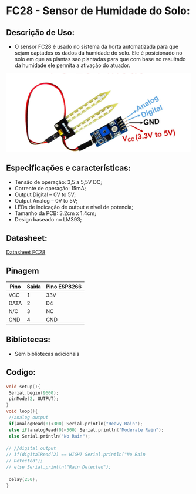 # FC28 - Sensor de Humidade do Solo:

## Descrição de Uso:
- O sensor FC28 é usado no sistema da horta automatizada para que sejam captados os dados da humidade do solo. Ele é posicionado no solo em que as plantas sao plantadas para que com base no resultado da humidade ele permita a ativação do atuador.
 
<img src="/Sensores/FC28/FC28_PinOut.png"  />

## Especificações e características:
- Tensão de operação: 3,5 a 5,5V DC;
- Corrente de operação: 15mA;
- Output Digital – 0V to 5V;
- Output Analog – 0V to 5V;
- LEDs de indicação de output e nivel de potencia;
- Tamanho da PCB: 3.2cm x 1.4cm;
- Design baseado no LM393;


## Datasheet:

[Datasheet FC28](/Sensores/)


## Pinagem
| Pino | Saida | Pino ESP8266 |
| ------------- | ------------- | ------------- |
| VCC  | 1 | 33V  |
| DATA  | 2 | D4  |
| N/C  | 3 | NC |
| GND  | 4 | GND  |

## Bibliotecas:

- Sem bibliotecas adicionais

## Codigo:

```C++
void setup(){
 Serial.begin(9600);
 pinMode(2, OUTPUT);
}
void loop(){
 //analog output
 if(analogRead(0)<300) Serial.println("Heavy Rain");
 else if(analogRead(0)<500) Serial.println("Moderate Rain");
 else Serial.println("No Rain");

// //digital output
// if(digitalRead(2) == HIGH) Serial.println("No Rain
// Detected");
// else Serial.println("Rain Detected");

 delay(250);
}

```

